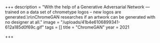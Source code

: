 +++
description = "With the help of a Generative Adversarial Network — trained on a data set of chrometype logos – new logos are generated.\n\nChromeGAN researches if an artwork can be generated with no designer at all."
image = "/uploads/41b4e6106899341-612a185d0f69c.gif"
tags = []
title = "ChromeGAN"
year = 2021

+++
